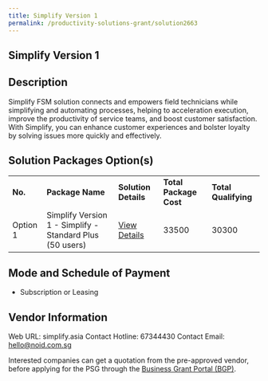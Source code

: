 ```yaml
---
title: Simplify Version 1
permalink: /productivity-solutions-grant/solution2663
---
```


## Simplify Version 1

## Description

Simplify FSM solution connects and empowers field technicians while simplifying and automating processes, helping to acceleration execution, improve the productivity of service teams, and boost customer satisfaction. With Simplify, you can enhance customer experiences and bolster loyalty by solving issues more quickly and effectively.

## Solution Packages Option(s)

<table>
<tr>
<td><b>No.</b></td>
<td><b>Package Name</b></td>
<td><b>Solution Details</b></td>
<td><b>Total Package Cost</b></td>
<td><b>Total Qualifying</b></td>
</tr>
<tr>
<td>Option 1</td>
<td>Simplify Version 1 - Simplify - Standard Plus (50 users)</td>
<td><a href='https://www.gobusiness.gov.sg/images/psg/Noid_20210357_Desensitised_Annex_3_Part_4.pdf'>View Details</a></td>
<td>33500</td>
<td>30300</td>
</tr>
</table>

## Mode and Schedule of Payment

 - Subscription or Leasing

## Vendor Information

 Web URL: simplify.asia 
Contact Hotline: 67344430 
Contact Email: hello@noid.com.sg 


Interested companies can get a quotation from the pre-approved vendor, before applying for the PSG through the <a href='https://www.businessgrants.gov.sg/'>Business Grant Portal (BGP)</a>.
